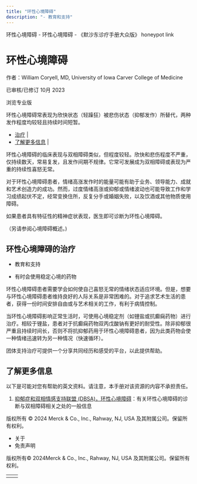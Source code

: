 ```yaml
---
title: "环性心境障碍"
description: "- 教育和支持"
---
```


﻿环性心境障碍 \- 环性心境障碍 \- 《默沙东诊疗手册大众版》 honeypot link

# 环性心境障碍

作者：William Coryell, MD, University of Iowa Carver College of Medicine

已审核/已修订 10月 2023

浏览专业版

环性心境障碍常表现为欣快状态（轻躁狂）被悲伤状态（抑郁发作）所替代，两种发作程度均较轻且持续时间短暂。

- [治疗](#治疗_v748389_zh) \|
- [了解更多信息](#了解更多信息_v47634625_zh) \|

环性心境障碍的临床表现与双相障碍类似，但程度较轻。欣快和悲伤程度不严重，仅持续数天，常易复发，且发作间期不规律。它常可发展成为双相障碍或表现为严重的持续性喜怒无常。

对于环性心境障碍患者，情绪高涨发作时的能量可能有助于业务、领导能力、成就和艺术创造力的成功。然而，过度情绪高涨或抑郁或情绪波动也可能导致工作和学习成绩起伏不定，经常变换住所，反复分手或婚姻失败，以及饮酒或其他物质使用障碍。

如果患者具有特征性的精神症状表现，医生即可诊断为环性心境障碍。

（另请参阅心境障碍概述。)

## 环性心境障碍的治疗

- 教育和支持

- 有时会使用稳定心境的药物


环性心境障碍患者需要学会如何使自己喜怒无常的情绪状态适应环境。但是，想要与环性心境障碍患者维持良好的人际关系是非常困难的。对于追求艺术生活的患者，获得一份时间安排自由或与艺术相关的工作，有利于病情控制。

当环性心境障碍影响正常生活时，可使用心境稳定剂（如锂盐或抗癫痫药物）进行治疗。相较于锂盐，患者对于抗癫痫药物双丙戊酸钠有更好的耐受性。除非抑郁很严重且持续时间长，否则不将抗抑郁药用于环性心境障碍患者，因为此类药物会使一种情绪迅速转为另一种情况（快速循环）。

团体支持治疗可提供一个分享共同经历和感受的平台，以此提供帮助。

## 了解更多信息

以下是可能对您有帮助的英文资料。请注意，本手册对该资源的内容不承担责任。

1. [抑郁症和双相情感支持联盟 (DBSA)，环性心境障碍](https://www.dbsalliance.org/?s=cyclothymia)：有关环性心境障碍的诊断与双相障碍相关之处的一般信息




版权所有 © 2024
Merck & Co., Inc., Rahway, NJ, USA 及其附属公司。保留所有权利。

- 关于
- 免责声明

版权所有© 2024Merck & Co., Inc., Rahway, NJ, USA 及其附属公司。保留所有权利。

|     |     |
| --- | --- |
|  |  |